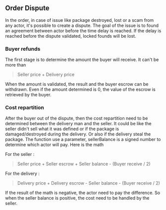 ## Order Dispute

In the order, in case of issue like package destroyed, lost or a scam from any actor, it's possible to create a dispute.
The goal of the issue is to found an agreement between actor before the time delay is reached. If the delay is reached
before the dispute validated, locked founds will be lost.

### Buyer refunds

The first stage is to determine the amount the buyer will receive. It can't be more than

> Seller price + Delivery price

When the amount is validated, the result and the buyer escrow can be withdrawn. Even if the amount determined is 0, the
value of the escrow is retrieved by the buyer.

### Cost repartition

After the buyer out of the dispute, then the cost repartition need to be determined between the delivery man and the
seller. It could be like the seller didn't sell what it was defined or if the package is damaged/destroyed during the
delivery. Or also if the delivery steal the package. The function use a parameter, sellerBalance is a signed number to
determine which actor will pay. Here is the math

For the seller :

> Seller price + Seller escrow + Seller balance - (Buyer receive / 2)

For the delivery :

> Delivery price + Delivery escrow - Seller balance - (Buyer receive / 2)

If the result of the math is negative, the actor need to pay the difference.
So when the seller balance is positive, the cost need to be handled by the seller.
